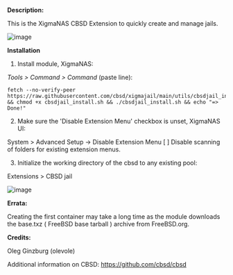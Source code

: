 **Description:**

 This is the XigmaNAS CBSD Extension to quickly create and manage jails.

![image](https://github.com/cbsd/xigmajail/assets/926409/b24ae262-f281-4bf1-94ef-0fa4497ead6a)


**Installation**

1) Install module, XigmaNAS:

*Tools > Command > Command* (paste line):
```
fetch --no-verify-peer https://raw.githubusercontent.com/cbsd/xigmajail/main/utils/cbsdjail_install.sh  && chmod +x cbsdjail_install.sh && ./cbsdjail_install.sh && echo "=> Done!"
```

2) Make sure the 'Disable Extension Menu' checkbox is unset, XigmaNAS UI:

System > Advanced Setup -> Disable Extension Menu [ ] Disable scanning of folders for existing extension menus.

3) Initialize the working directory of the cbsd to any existing pool:

Extensions > CBSD jail


![image](https://github.com/cbsd/xigmajail/assets/926409/7bc1c494-486e-48a6-aea3-4174caa47ec6)


**Errata:**

Creating the first container may take a long time as the module downloads the base.txz ( FreeBSD base tarball ) archive from FreeBSD.org.

**Credits:**

 Oleg Ginzburg (olevole)

Additional information on CBSD: <a href="https://github.com/cbsd/cbsd">https://github.com/cbsd/cbsd</a>
